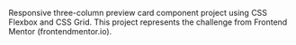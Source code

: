 Responsive three-column preview card component project using CSS Flexbox and CSS Grid.
This project represents the challenge from Frontend Mentor (frontendmentor.io).